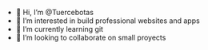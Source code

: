 - 👋 Hi, I’m @Tuercebotas
- 👀 I’m interested in build professional websites and apps
- 🌱 I’m currently learning git
- 💞️ I’m looking to collaborate on small proyects


<!---
Tuercebotascpc/Tuercebotascpc is a ✨ special ✨ repository because its `README.md` (this file) appears on your GitHub profile.
You can click the Preview link to take a look at your changes.
--->

